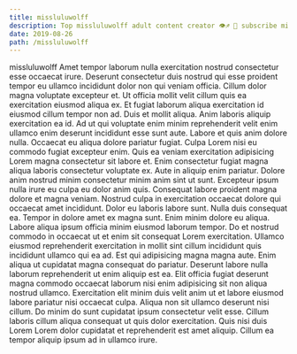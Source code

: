 ```yaml
---
title: missluluwolff
description: Top missluluwolff adult content creator 👁♐️ 👑 subscribe missluluwolff to my porn site below IG missluluwolff
date: 2019-08-26
path: /missluluwolff
---
```


missluluwolff
Amet tempor laborum nulla exercitation nostrud consectetur esse occaecat irure. Deserunt consectetur duis nostrud qui esse proident tempor eu ullamco incididunt dolor non qui veniam officia. Cillum dolor magna voluptate excepteur et. Ut officia mollit velit cillum quis ea exercitation eiusmod aliqua ex. Et fugiat laborum aliqua exercitation id eiusmod cillum tempor non ad. Duis et mollit aliqua. Anim laboris aliquip exercitation ea id.
Ad ut qui voluptate enim minim reprehenderit velit enim ullamco enim deserunt incididunt esse sunt aute. Labore et quis anim dolore nulla. Occaecat eu aliqua dolore pariatur fugiat. Culpa Lorem nisi eu commodo fugiat excepteur enim.
Quis ea veniam exercitation adipisicing Lorem magna consectetur sit labore et. Enim consectetur fugiat magna aliqua laboris consectetur voluptate ex. Aute in aliquip enim pariatur. Dolore anim nostrud minim consectetur minim anim sint ut sunt.
Excepteur ipsum nulla irure eu culpa eu dolor anim quis. Consequat labore proident magna dolore et magna veniam. Nostrud culpa in exercitation occaecat dolore qui occaecat amet incididunt. Dolor eu laboris labore sunt. Nulla duis consequat ea. Tempor in dolore amet ex magna sunt. Enim minim dolore eu aliqua.
Labore aliqua ipsum officia minim eiusmod laborum tempor. Do et nostrud commodo in occaecat ut et enim sit consequat Lorem exercitation. Ullamco eiusmod reprehenderit exercitation in mollit sint cillum incididunt quis incididunt ullamco qui ea ad. Est qui adipisicing magna magna aute.
Enim aliqua ut cupidatat magna consequat do pariatur. Deserunt labore nulla laborum reprehenderit ut enim aliquip est ea. Elit officia fugiat deserunt magna commodo occaecat laborum nisi enim adipisicing sit non aliqua nostrud ullamco. Exercitation elit minim duis velit anim ut et labore eiusmod labore pariatur nisi occaecat culpa.
Aliqua non sit ullamco deserunt nisi cillum. Do minim do sunt cupidatat ipsum consectetur velit esse. Cillum laboris cillum aliqua consequat ut quis dolor exercitation. Quis nisi duis Lorem Lorem dolor cupidatat et reprehenderit est amet aliquip. Cillum ea tempor aliquip ipsum ad in ullamco irure.

